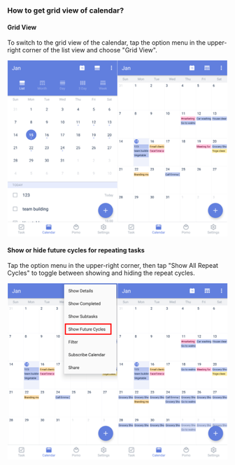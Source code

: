 ### How to get grid view of calendar?

#### Grid View

To switch to the grid view of the calendar, tap the option menu in the upper-right corner of the list view and choose "Grid View".

![](../../images/ticktick-android-app/calendar/3.4.2.1.png)

#### Show or hide future cycles for repeating tasks

Tap the option menu in the upper-right corner, then tap "Show All Repeat Cycles" to toggle between showing and hiding the repeat cycles.

![](../../images/ticktick-android-app/calendar/3.4.2.2.png)

